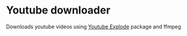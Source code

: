 # Youtube downloader

Downloads youtube videos using [Youtube Explode](https://github.com/Tyrrrz/YoutubeExplode) package and ffmpeg
